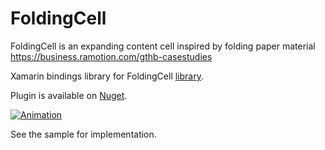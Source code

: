# FoldingCell
FoldingCell is an expanding content cell inspired by folding paper material https://business.ramotion.com/gthb-casestudies

Xamarin bindings library for FoldingCell [library](https://github.com/Ramotion/folding-cell-android).

Plugin is available on [Nuget](https://www.nuget.org/packages/Xam.Plugins.Android.FoldingCell/).

[![Animation](https://raw.githubusercontent.com/Ramotion/folding-cell-android/master/folding_cell_preview.gif)](https://dribbble.com/shots/2121350-Delivery-Card)

See the sample for implementation.
